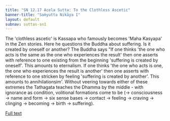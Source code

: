 ```yaml
---
title: "SN 12.17 Acela Sutta: To the Clothless Ascetic"
banner-title: "Saṁyutta Nikāya I" 
layout: default 
subnav: suttas-sn1
---
```


The 'clothless ascetic' is Kassapa who famously becomes 'Maha Kasyapa' in the Zen stories. Here he questions the Buddha about suffering. Is it created by oneself or another? The Buddha says "If one thinks 'the one who acts is the same as the one who experiences the result' then one asserts with reference to one existing from the beginning 'suffering is created by oneself'. This amounts to eternalism. If one thinks 'the one who acts is one, the one who experiences the result is another' then one asserts with reference to one stricken by feeling 'suffering is created by another'. This amounts to annihilationsim'. Without veering towards either of these extremes the Tathagata teaches the Dhamma by the middle - with ignorance as condition, volitional formations come to be (-> consciousness -> name and form -> six sense bases -> contact -> feeling -> craving -> clinging -> becoming -> birth -> suffering).

[Full text](https://www.dhammatalks.org/suttas/SN/SN12_17.html)
